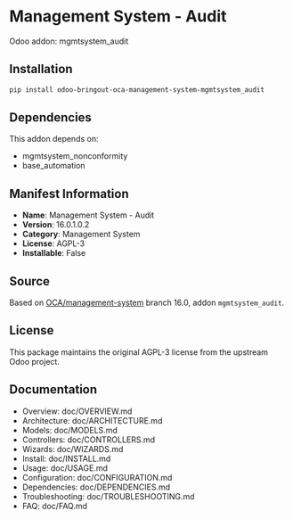 # Management System - Audit

Odoo addon: mgmtsystem_audit

## Installation

```bash
pip install odoo-bringout-oca-management-system-mgmtsystem_audit
```

## Dependencies

This addon depends on:
- mgmtsystem_nonconformity
- base_automation

## Manifest Information

- **Name**: Management System - Audit
- **Version**: 16.0.1.0.2
- **Category**: Management System
- **License**: AGPL-3
- **Installable**: False

## Source

Based on [OCA/management-system](https://github.com/OCA/management-system) branch 16.0, addon `mgmtsystem_audit`.

## License

This package maintains the original AGPL-3 license from the upstream Odoo project.

## Documentation

- Overview: doc/OVERVIEW.md
- Architecture: doc/ARCHITECTURE.md
- Models: doc/MODELS.md
- Controllers: doc/CONTROLLERS.md
- Wizards: doc/WIZARDS.md
- Install: doc/INSTALL.md
- Usage: doc/USAGE.md
- Configuration: doc/CONFIGURATION.md
- Dependencies: doc/DEPENDENCIES.md
- Troubleshooting: doc/TROUBLESHOOTING.md
- FAQ: doc/FAQ.md
